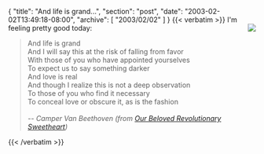 {
  "title": "And life is grand...",
  "section": "post",
  "date": "2003-02-02T13:49:18-08:00",
  "archive": [
    "2003/02/02"
  ]
}
{{< verbatim >}}
I'm feeling pretty good today: 
<IMG style="FLOAT: right" src="http://services.windowsmedia.com/cover/200/drd100/d106/d106686d4kg.jpg">

<BLOCKQUOTE>
And life is grand<BR>
And I will say this at the risk of falling from favor<BR>
With those of you who have appointed yourselves<BR>
To expect us to say something darker<BR>
And love is real<BR>
And though I realize this is not a deep observation<BR>
To those of you who find it necessary<BR>
To conceal love or obscure it, as is the fashion<BR>
<BR>
<EM>-- Camper Van Beethoven (from 
<A href="http://www.windowsmedia.com/MG/AlbumInfo.asp?a_id=R+++++3210">Our Beloved Revolutionary Sweetheart</A>)</EM>
</BLOCKQUOTE>
{{< /verbatim >}}
